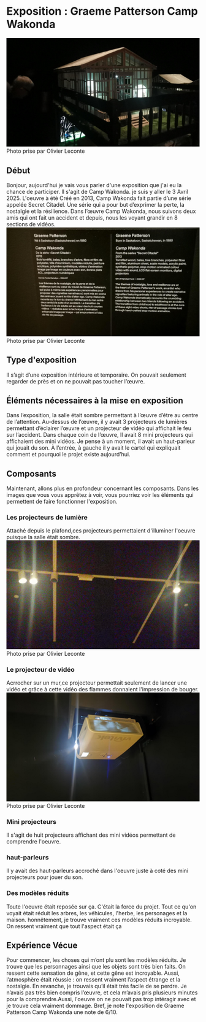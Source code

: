 #  Exposition :  Graeme Patterson Camp Wakonda
![photo](Media/Vue_ensemble_camp_wakonda_L_O_L.png)
 Photo prise par Olivier Leconte

 ## Début 
 Bonjour, aujourd'hui je vais vous parler d'une exposition que j'ai eu la chance de participer. Il s'agit de Camp Wakonda. je suis y aller le 3 Avril 2025.
 L'oeuvre à été Créé en 2013, Camp Wakonda fait partie d’une série appelée Secret Citadel. Une série qui a pour but d’exprimer la perte, la nostalgie et la résilience.
 Dans l’œuvre Camp Wakonda, nous suivons deux amis qui ont fait un accident et depuis, nous les voyant grandir en 8 sections de vidéos.
 ![photo](Media/Cartel_camp_wakonda_L_O_L.png)
 Photo prise par Olivier Leconte


## Type d'exposition
 Il s’agit d’une exposition intérieure et temporaire. On pouvait seulement regarder de près et on ne pouvait pas toucher l’œuvre. 



 ## Éléments nécessaires à la mise en exposition

 Dans l’exposition, la salle était sombre permettant à l’œuvre d’être au centre de l’attention. Au-dessus de l’œuvre, il y avait 3 projecteurs de lumières permettant d’éclairer l’œuvre
 et un projecteur de vidéo qui affichait le feu sur l’accident. Dans chaque coin de l’œuvre, Il avait 8 mini projecteurs qui affichaient des mini vidéos. Je pense à un moment,
 il avait un haut-parleur qui jouait du son. À l’entrée, à gauche il y avait le cartel qui expliquait comment et pourquoi le projet existe aujourd’hui.



 ## Composants

 Maintenant, allons plus en profondeur concernant les composants. Dans les images que vous vous apprêtez à voir, vous pourriez voir les éléments qui permettent de faire fonctionner l'exposition.

 ### Les projecteurs de lumière
 Attaché depuis le plafond,ces projecteurs permettaient d'illuminer l'oeuvre puisque la salle était sombre.
 ![photo](Media/projecteurs_lumiere_camp_wakonda_L_O_L.png)
 Photo prise par Olivier Leconte
 


 ### Le projecteur de vidéo
  Acrrocher sur un mur,ce projecteur permettait seulement de lancer une vidéo et grâce à cette vidéo des flammes donnaient l'impression de bouger.
  ![photo](Media/projecteurs_video_camp_wakonda_L_O_L.png)
   Photo prise par Olivier Leconte

 ### Mini projecteurs
  Il s'agit de huit projecteurs affichant des mini vidéos permettant de comprendre l'oeuvre.


  ### haut-parleurs
  Il y avait des haut-parleurs accroché dans l'oeuvre juste à coté des mini projecteurs pour jouer du son.


  ### Des modèles réduits
  Toute l'oeuvre était reposée sur ça. C'était la force du projet. Tout ce qu'on voyait était réduit les arbres, les véhicules, l'herbe, les personages et la maison. 
  honnêtement, je trouve vraiment ces modèles réduits incroyable. On ressent vraiment que tout l'aspect était ça


  ## Expérience Vécue
  Pour commencer, les choses qui m’ont plu sont les modèles réduits. Je trouve que les personnages ainsi que les objets sont très bien faits. On ressent cette sensation de gêne, et cette gêne est incroyable.
  Aussi, l’atmosphère était réussie : on ressent vraiment l’aspect étrange et la nostalgie. En revanche, je trouvais qu’il était très facile de se perdre. Je n’avais pas très bien compris l’œuvre,
  et cela m’avais pris plusieurs minutes pour la comprendre.Aussi, l'oeuvre on ne pouvait pas trop  intéragir avec et je trouve cela vraiment dommage. Bref, je note l'exposition de Graeme Patterson Camp Wakonda une note de 6/10.


  
  


 
